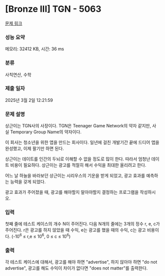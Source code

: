 # [Bronze III] TGN - 5063 

[문제 링크](https://www.acmicpc.net/problem/5063) 

### 성능 요약

메모리: 32412 KB, 시간: 36 ms

### 분류

사칙연산, 수학

### 제출 일자

2025년 3월 2일 12:21:59

### 문제 설명

<p>
	상근이는 TGN사의 사장이다. TGN은 Teenager Game Network의 약자 같지만, 사실 Temporary Group Name의 약자이다.</p>

<p>
	이 회사는 청소년을 위한 앱을 만드는 회사이다. 일년에 걸친 개발기간 끝에 드디어 앱을 완성했고, 이제 팔기만 하면 된다.</p>

<p>
	상근이는 데이트를 인간의 두뇌로 이해할 수 없을 정도로 많이 한다. 따라서 엄청난 데이트 비용이 필요하다. 상근이는 광고를 적절히 해서 수익을 최대한 올리려고 한다.</p>

<p>
	어느 날 하늘을 바라보던 상근이는 시리우스의 기운을 받게 되었고, 광고 효과를 예측하는 능력을 갖게 되었다.</p>

<p>
	광고 효과가 주어졌을 때, 광고를 해야할지 말아야할지 결정하는 프로그램을 작성하시오.</p>

### 입력 

 <p>
	첫째 줄에 테스트 케이스의 개수 N이 주어진다. 다음 N개의 줄에는 3개의 정수 r, e, c가 주어진다. r은 광고를 하지 않았을 때 수익, e는 광고를 했을 때의 수익, c는 광고 비용이다. (-10<sup>6</sup> ≤ r,e ≤ 10<sup>6</sup>, 0 ≤ c ≤ 10<sup>6</sup>)</p>

### 출력 

 <p>
	각 테스트 케이스에 대해서, 광고를 해야 하면 "advertise", 하지 않아야 하면 "do not advertise", 광고를 해도 수익이 차이가 없다면 "does not matter"를 출력한다.</p>

